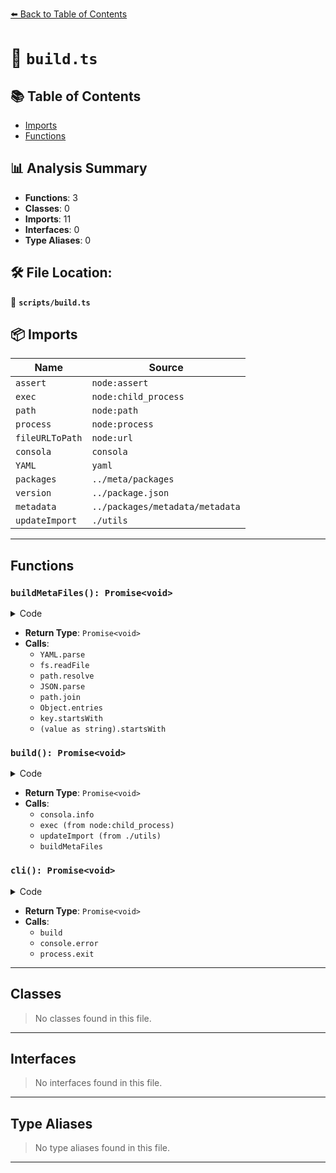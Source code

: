 [⬅️ Back to Table of Contents](../index.md)

# 📄 `build.ts`

## 📚 Table of Contents

- [Imports](#imports)
- [Functions](#functions)

## 📊 Analysis Summary

- **Functions**: 3
- **Classes**: 0
- **Imports**: 11
- **Interfaces**: 0
- **Type Aliases**: 0

## 🛠️ File Location:
📂 **`scripts/build.ts`**

## 📦 Imports

| Name | Source |
|------|--------|
| `assert` | `node:assert` |
| `exec` | `node:child_process` |
| `path` | `node:path` |
| `process` | `node:process` |
| `fileURLToPath` | `node:url` |
| `consola` | `consola` |
| `YAML` | `yaml` |
| `packages` | `../meta/packages` |
| `version` | `../package.json` |
| `metadata` | `../packages/metadata/metadata` |
| `updateImport` | `./utils` |


---

## Functions

### `buildMetaFiles(): Promise<void>`

<details><summary>Code</summary>

```ts
async function buildMetaFiles() {
  const workspaceData = YAML.parse(await fs.readFile(path.resolve(rootDir, 'pnpm-workspace.yaml'), 'utf-8'))

  for (const { name } of packages) {
    const packageRoot = path.resolve(rootDir, 'packages', name)

    const packageJSON = JSON.parse(await fs.readFile(path.join(packageRoot, 'package.json'), { encoding: 'utf8' }))
    for (const [key, value] of Object.entries(packageJSON.dependencies || {})) {
      if (key.startsWith('@vueuse/')) {
        packageJSON.dependencies[key] = version
      }
      else if ((value as string).startsWith('catalog:')) {
        const resolved = workspaceData.catalog[key as string]
        if (!resolved)
          throw new Error(`Cannot resolve catalog entry for ${key}`)
        packageJSON.dependencies[key] = resolved
      }
    }
    delete packageJSON.devDependencies
  }
}
```
</details>

- **Return Type**: `Promise<void>`
- **Calls**:
  - `YAML.parse`
  - `fs.readFile`
  - `path.resolve`
  - `JSON.parse`
  - `path.join`
  - `Object.entries`
  - `key.startsWith`
  - `(value as string).startsWith`
### `build(): Promise<void>`

<details><summary>Code</summary>

```ts
async function build() {
  consola.info('Clean up')
  exec('pnpm run clean', { stdio: 'inherit' })

  consola.info('Generate Imports')
  await updateImport(metadata)

  consola.info('Rollup')
  exec(`pnpm run build:rollup${watch ? ' -- --watch' : ''}`, { stdio: 'inherit' })

  await buildMetaFiles()
}
```
</details>

- **Return Type**: `Promise<void>`
- **Calls**:
  - `consola.info`
  - `exec (from node:child_process)`
  - `updateImport (from ./utils)`
  - `buildMetaFiles`
### `cli(): Promise<void>`

<details><summary>Code</summary>

```ts
async function cli() {
  try {
    await build()
  }
  catch (e) {
    console.error(e)
    process.exit(1)
  }
}
```
</details>

- **Return Type**: `Promise<void>`
- **Calls**:
  - `build`
  - `console.error`
  - `process.exit`

---

## Classes

> No classes found in this file.


---

## Interfaces

> No interfaces found in this file.


---

## Type Aliases

> No type aliases found in this file.


---